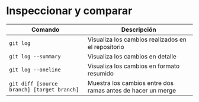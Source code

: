 # Inspeccionar y comparar

| Comando | Descripción |
| ------- | ----------- |
| `git log` | Visualiza los cambios realizados en el repositorio |
| `git log --summary` | Visualiza los cambios en detalle |
| `git log --oneline` | Visualiza los cambios en formato resumido |
| `git diff [source branch] [target branch]` | Muestra los cambios entre dos ramas antes de hacer un merge |
